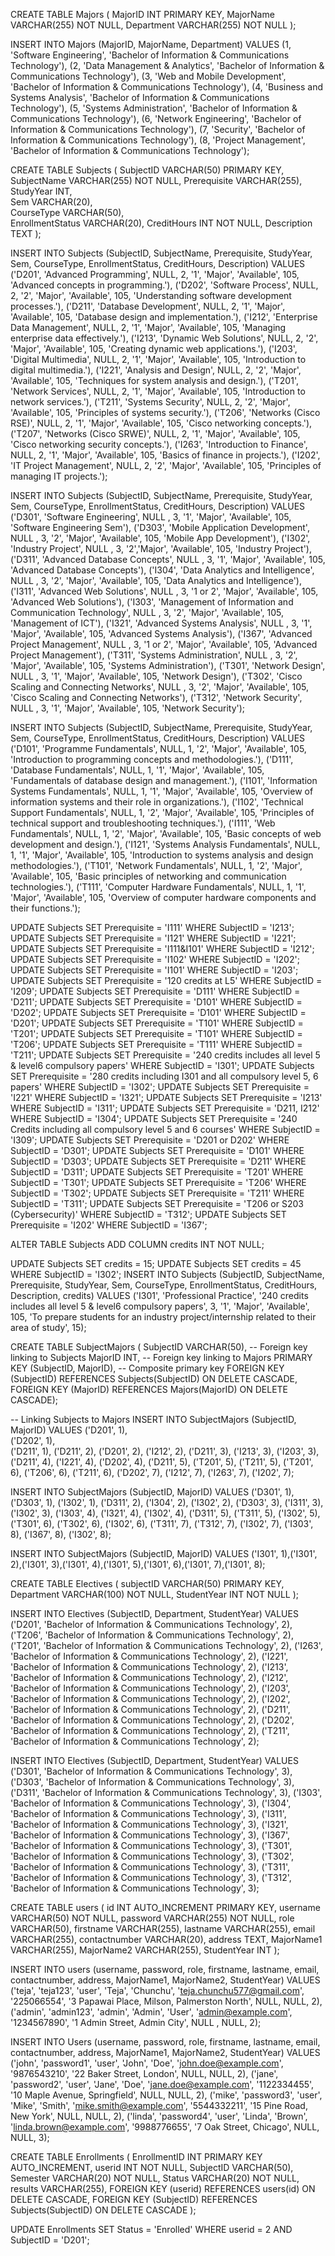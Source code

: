 CREATE TABLE Majors (
    MajorID INT PRIMARY KEY,
    MajorName VARCHAR(255) NOT NULL,
    Department VARCHAR(255) NOT NULL
);



INSERT INTO Majors (MajorID, MajorName, Department) VALUES
(1, 'Software Engineering', 'Bachelor of Information & Communications Technology'),
(2, 'Data Management & Analytics', 'Bachelor of Information & Communications Technology'),
(3, 'Web and Mobile Development', 'Bachelor of Information & Communications Technology'),
(4, 'Business and Systems Analysis', 'Bachelor of Information & Communications Technology'),
(5, 'Systems Administration', 'Bachelor of Information & Communications Technology'),
(6, 'Network Engineering', 'Bachelor of Information & Communications Technology'),
(7, 'Security', 'Bachelor of Information & Communications Technology'),
(8, 'Project Management', 'Bachelor of Information & Communications Technology');

CREATE TABLE Subjects (
    SubjectID VARCHAR(50) PRIMARY KEY, 
    SubjectName VARCHAR(255) NOT NULL,
    Prerequisite VARCHAR(255), 
    StudyYear INT,              
    Sem VARCHAR(20),            
    CourseType VARCHAR(50),    
    EnrollmentStatus VARCHAR(20), 
    CreditHours INT NOT NULL,
    Description TEXT 
);



INSERT INTO Subjects (SubjectID, SubjectName, Prerequisite, StudyYear, Sem, CourseType, EnrollmentStatus, CreditHours, Description) VALUES
('D201', 'Advanced Programming', NULL, 2, '1', 'Major', 'Available', 105, 'Advanced concepts in programming.'),
('D202', 'Software Process', NULL, 2, '2', 'Major', 'Available', 105, 'Understanding software development processes.'),
('D211', 'Database Development', NULL, 2, '1', 'Major', 'Available', 105, 'Database design and implementation.'),
('I212', 'Enterprise Data Management', NULL, 2, '1', 'Major', 'Available', 105, 'Managing enterprise data effectively.'),
('I213', 'Dynamic Web Solutions', NULL, 2, '2', 'Major', 'Available', 105, 'Creating dynamic web applications.'),
('I203', 'Digital Multimedia', NULL, 2, '1', 'Major', 'Available', 105, 'Introduction to digital multimedia.'),
('I221', 'Analysis and Design', NULL, 2, '2', 'Major', 'Available', 105, 'Techniques for system analysis and design.'),
('T201', 'Network Services', NULL, 2, '1', 'Major', 'Available', 105, 'Introduction to network services.'),
('T211', 'Systems Security', NULL, 2, '2', 'Major', 'Available', 105, 'Principles of systems security.'),
('T206', 'Networks (Cisco RSE)', NULL, 2, '1', 'Major', 'Available', 105, 'Cisco networking concepts.'),
('T207', 'Networks (Cisco SRWE)', NULL, 2, '1', 'Major', 'Available', 105, 'Cisco networking security concepts.'),
('I263', 'Introduction to Finance', NULL, 2, '1', 'Major', 'Available', 105, 'Basics of finance in projects.'),
('I202', 'IT Project Management', NULL, 2, '2', 'Major', 'Available', 105, 'Principles of managing IT projects.');


INSERT INTO Subjects (SubjectID, SubjectName, Prerequisite, StudyYear, Sem, CourseType, EnrollmentStatus, CreditHours, Description)
VALUES 
('D301', 'Software Engineering', NULL , 3, '1', 'Major', 'Available', 105, 'Software Engineering Sem'),
('D303', 'Mobile Application Development', NULL , 3, '2', 'Major', 'Available', 105, 'Mobile App Development'),
('I302', 'Industry Project', NULL , 3, '2','Major', 'Available', 105, 'Industry Project'),
('D311', 'Advanced Database Concepts', NULL , 3, '1', 'Major', 'Available', 105, 'Advanced Database Concepts'),
('I304', 'Data Analytics and Intelligence', NULL , 3, '2', 'Major', 'Available', 105, 'Data Analytics and Intelligence'),
('I311', 'Advanced Web Solutions', NULL , 3, '1 or 2', 'Major', 'Available', 105, 'Advanced Web Solutions'),
('I303', 'Management of Information and Communication Technology', NULL , 3, '2', 'Major', 'Available', 105, 'Management of ICT'),
('I321', 'Advanced Systems Analysis', NULL , 3, '1', 'Major', 'Available', 105, 'Advanced Systems Analysis'),
('I367', 'Advanced Project Management', NULL , 3, '1 or 2', 'Major', 'Available', 105, 'Advanced Project Management'),
('T311', 'Systems Administration', NULL , 3, '2', 'Major', 'Available', 105, 'Systems Administration'),
('T301', 'Network Design', NULL , 3, '1', 'Major', 'Available', 105, 'Network Design'),
('T302', 'Cisco Scaling and Connecting Networks', NULL , 3, '2', 'Major', 'Available', 105, 'Cisco Scaling and Connecting Networks'),
('T312', 'Network Security', NULL , 3, '1', 'Major', 'Available', 105, 'Network Security');

INSERT INTO Subjects (SubjectID, SubjectName, Prerequisite, StudyYear, Sem, CourseType, EnrollmentStatus, CreditHours, Description) VALUES
('D101', 'Programme Fundamentals', NULL, 1, '2', 'Major', 'Available', 105, 'Introduction to programming concepts and methodologies.'),
('D111', 'Database Fundamentals', NULL, 1, '1', 'Major', 'Available', 105, 'Fundamentals of database design and management.'),
('I101', 'Information Systems Fundamentals', NULL, 1, '1', 'Major', 'Available', 105, 'Overview of information systems and their role in organizations.'),
('I102', 'Technical Support Fundamentals', NULL, 1, '2', 'Major', 'Available', 105, 'Principles of technical support and troubleshooting techniques.'),
('I111', 'Web Fundamentals', NULL, 1, '2', 'Major', 'Available', 105, 'Basic concepts of web development and design.'),
('I121', 'Systems Analysis Fundamentals', NULL, 1, '1', 'Major', 'Available', 105, 'Introduction to systems analysis and design methodologies.'),
('T101', 'Network Fundamentals', NULL, 1, '2', 'Major', 'Available', 105, 'Basic principles of networking and communication technologies.'),
('T111', 'Computer Hardware Fundamentals', NULL, 1, '1', 'Major', 'Available', 105, 'Overview of computer hardware components and their functions.');

UPDATE Subjects SET Prerequisite = 'I111' WHERE SubjectID = 'I213';
UPDATE Subjects SET Prerequisite = 'I121' WHERE SubjectID = 'I221';
UPDATE Subjects SET Prerequisite = 'I111&I101' WHERE SubjectID = 'I212';
UPDATE Subjects SET Prerequisite = 'I102' WHERE SubjectID = 'I202';
UPDATE Subjects SET Prerequisite = 'I101' WHERE SubjectID = 'I203';
UPDATE Subjects SET Prerequisite = '120 credits at L5' WHERE SubjectID = 'I209';
UPDATE Subjects SET Prerequisite = 'D111' WHERE SubjectID = 'D211';
UPDATE Subjects SET Prerequisite = 'D101' WHERE SubjectID = 'D202';
UPDATE Subjects SET Prerequisite = 'D101' WHERE SubjectID = 'D201';
UPDATE Subjects SET Prerequisite = 'T101' WHERE SubjectID = 'T201';
UPDATE Subjects SET Prerequisite = 'T101' WHERE SubjectID = 'T206';
UPDATE Subjects SET Prerequisite = 'T111' WHERE SubjectID = 'T211';
UPDATE Subjects SET Prerequisite = '240 credits includes all level 5 & level6 compulsory papers' WHERE SubjectID = 'I301';
UPDATE Subjects SET Prerequisite = '280 credits including I301 and all compulsory level 5, 6 papers' WHERE SubjectID = 'I302';
UPDATE Subjects SET Prerequisite = 'I221' WHERE SubjectID = 'I321';
UPDATE Subjects SET Prerequisite = 'I213' WHERE SubjectID = 'I311';
UPDATE Subjects SET Prerequisite = 'D211, I212' WHERE SubjectID = 'I304';
UPDATE Subjects SET Prerequisite = '240 Credits including all compulsory level 5 and 6 courses' WHERE SubjectID = 'I309';
UPDATE Subjects SET Prerequisite = 'D201 or D202' WHERE SubjectID = 'D301';
UPDATE Subjects SET Prerequisite = 'D101' WHERE SubjectID = 'D303';
UPDATE Subjects SET Prerequisite = 'D211' WHERE SubjectID = 'D311';
UPDATE Subjects SET Prerequisite = 'T201' WHERE SubjectID = 'T301';
UPDATE Subjects SET Prerequisite = 'T206' WHERE SubjectID = 'T302';
UPDATE Subjects SET Prerequisite = 'T211' WHERE SubjectID = 'T311';
UPDATE Subjects SET Prerequisite = 'T206 or S203 (Cybersecurity)' WHERE SubjectID = 'T312';
UPDATE Subjects SET Prerequisite = 'I202' WHERE SubjectID = 'I367';

ALTER TABLE Subjects
ADD COLUMN credits INT NOT NULL; 

UPDATE Subjects
SET credits = 15;
UPDATE Subjects SET credits = 45 WHERE SubjectID = 'I302';
INSERT INTO Subjects (SubjectID, SubjectName, Prerequisite, StudyYear, Sem, CourseType, EnrollmentStatus, CreditHours, Description, credits) VALUES ('I301', 'Professional Practice', '240 credits includes all level 5 & level6 compulsory papers', 3, '1', 'Major', 'Available', 105, 'To prepare students for an industry project/internship related to their area of study', 15);

CREATE TABLE SubjectMajors (
    SubjectID VARCHAR(50),                       -- Foreign key linking to Subjects
    MajorID INT,                                 -- Foreign key linking to Majors
    PRIMARY KEY (SubjectID, MajorID),           -- Composite primary key
    FOREIGN KEY (SubjectID) REFERENCES Subjects(SubjectID) ON DELETE CASCADE,
    FOREIGN KEY (MajorID) REFERENCES Majors(MajorID) ON DELETE CASCADE);



-- Linking Subjects to Majors
INSERT INTO SubjectMajors (SubjectID, MajorID) VALUES
('D201', 1),  
('D202', 1),  
('D211', 1),
('D211', 2),
('D201', 2),
('I212', 2),
('D211', 3),
('I213', 3),
('I203', 3),
('D211', 4),
('I221', 4),
('D202', 4),
('D211', 5),
('T201', 5),
('T211', 5),
('T201', 6),
('T206', 6),
('T211', 6),
('D202', 7),
('I212', 7),
('I263', 7),
('I202', 7);

INSERT INTO SubjectMajors (SubjectID, MajorID) VALUES ('D301', 1), ('D303', 1), ('I302', 1), ('D311', 2), ('I304', 2), ('I302', 2), ('D303', 3), ('I311', 3), ('I302', 3), ('I303', 4), ('I321', 4), ('I302', 4), ('D311', 5), ('T311', 5), ('I302', 5), ('T301', 6), ('T302', 6), ('I302', 6), ('T311', 7), ('T312', 7), ('I302', 7), ('I303', 8), ('I367', 8), ('I302', 8);

INSERT INTO SubjectMajors (SubjectID, MajorID) VALUES
('I301', 1),('I301', 2),('I301', 3),('I301', 4),('I301', 5),('I301', 6),('I301', 7),('I301', 8);

CREATE TABLE Electives (
    subjectID VARCHAR(50) PRIMARY KEY,
    Department VARCHAR(100) NOT NULL,
    StudentYear INT NOT NULL
);


INSERT INTO Electives (SubjectID, Department, StudentYear) VALUES 
('D201', 'Bachelor of Information & Communications Technology', 2),
('T206', 'Bachelor of Information & Communications Technology', 2),
('T201', 'Bachelor of Information & Communications Technology', 2),
('I263', 'Bachelor of Information & Communications Technology', 2),
('I221', 'Bachelor of Information & Communications Technology', 2),
('I213', 'Bachelor of Information & Communications Technology', 2),
('I212', 'Bachelor of Information & Communications Technology', 2),
('I203', 'Bachelor of Information & Communications Technology', 2),
('I202', 'Bachelor of Information & Communications Technology', 2),
('D211', 'Bachelor of Information & Communications Technology', 2),
('D202', 'Bachelor of Information & Communications Technology', 2),
('T211', 'Bachelor of Information & Communications Technology', 2);

INSERT INTO Electives (SubjectID, Department, StudentYear) VALUES 
('D301', 'Bachelor of Information & Communications Technology', 3),
('D303', 'Bachelor of Information & Communications Technology', 3),
('D311', 'Bachelor of Information & Communications Technology', 3),
('I303', 'Bachelor of Information & Communications Technology', 3),
('I304', 'Bachelor of Information & Communications Technology', 3),
('I311', 'Bachelor of Information & Communications Technology', 3),
('I321', 'Bachelor of Information & Communications Technology', 3),
('I367', 'Bachelor of Information & Communications Technology', 3),
('T301', 'Bachelor of Information & Communications Technology', 3),
('T302', 'Bachelor of Information & Communications Technology', 3),
('T311', 'Bachelor of Information & Communications Technology', 3),
('T312', 'Bachelor of Information & Communications Technology', 3);


CREATE TABLE users (
    id INT AUTO_INCREMENT PRIMARY KEY,
    username VARCHAR(50) NOT NULL,
    password VARCHAR(255) NOT NULL,
    role VARCHAR(50),
    firstname VARCHAR(255),
    lastname VARCHAR(255),
    email VARCHAR(255),
    contactnumber VARCHAR(20),
    address TEXT,
    MajorName1 VARCHAR(255),
    MajorName2 VARCHAR(255),
    StudentYear INT
);



INSERT INTO users (username, password, role, firstname, lastname, email, contactnumber, address, MajorName1, MajorName2, StudentYear) VALUES 
('teja', 'teja123', 'user', 'Teja', 'Chunchu', 'teja.chunchu577@gmail.com', '225066554', '3 Papawai Place, Milson, Palmerston North', NULL, NULL, 2), 
('admin', 'admin123', 'admin', 'Admin', 'User', 'admin@example.com', '1234567890', '1 Admin Street, Admin City', NULL , NULL, 2);

INSERT INTO Users (username, password, role, firstname, lastname, email, contactnumber, address, MajorName1, MajorName2, StudentYear) VALUES ('john', 'password1', 'user', 'John', 'Doe', 'john.doe@example.com', '9876543210', '22 Baker Street, London', NULL, NULL, 2), ('jane', 'password2', 'user', 'Jane', 'Doe', 'jane.doe@example.com', '1122334455', '10 Maple Avenue, Springfield', NULL, NULL, 2), ('mike', 'password3', 'user', 'Mike', 'Smith', 'mike.smith@example.com', '5544332211', '15 Pine Road, New York', NULL, NULL, 2), ('linda', 'password4', 'user', 'Linda', 'Brown', 'linda.brown@example.com', '9988776655', '7 Oak Street, Chicago', NULL, NULL, 3);

CREATE TABLE Enrollments (
    EnrollmentID INT PRIMARY KEY AUTO_INCREMENT,
    userid INT NOT NULL,
    SubjectID VARCHAR(50),
    Semester VARCHAR(20) NOT NULL,
    Status VARCHAR(20) NOT NULL,
    results VARCHAR(255),
    FOREIGN KEY (userid) REFERENCES users(id) ON DELETE CASCADE,
    FOREIGN KEY (SubjectID) REFERENCES Subjects(SubjectID) ON DELETE CASCADE
);


UPDATE Enrollments
SET Status = 'Enrolled'
WHERE userid = 2 AND SubjectID = 'D201';






